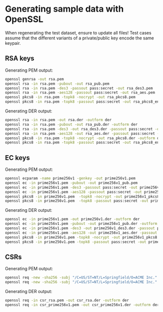 # Generating sample data with OpenSSL

When regenerating the test dataset, ensure to update all files! Test cases
assume that the different variants of a private/public key encode the same
keypair.

## RSA keys

Generating PEM output:

```bash
openssl genrsa -out rsa.pem
openssl rsa -in rsa.pem -pubout -out rsa_pub.pem
openssl rsa -in rsa.pem -des3 -passout pass:secret -out rsa_des3.pem
openssl rsa -in rsa.pem -aes128 -passout pass:secret -out rsa_aes.pem
openssl pkcs8 -in rsa.pem -topk8 -nocrypt -out rsa_pkcs8.pem
openssl pkcs8 -in rsa.pem -topk8 -passout pass:secret -out rsa_pkcs8_enc.pem
```

Generating DER output:

```bash
openssl rsa -in rsa.pem -out rsa.der -outform der
openssl rsa -in rsa.pem -pubout -out rsa_pub.der -outform der
openssl rsa -in rsa.pem -des3 -out rsa_des3.der -passout pass:secret -outform der
openssl rsa -in rsa.pem -aes128 -out rsa_aes.der -passout pass:secret -outform der
openssl pkcs8 -in rsa.pem -topk8 -nocrypt -out rsa_pkcs8.der -outform der
openssl pkcs8 -in rsa.pem -topk8 -passout pass:secret -out rsa_pkcs8_enc.der -outform der
```

## EC keys

Generating PEM output:

```bash
openssl ecparam -name prime256v1 -genkey -out prime256v1.pem
openssl ec -in prime256v1.pem -pubout -out prime256v1_pub.pem
openssl ec -in prime256v1.pem -des3 -passout pass:secret -out prime256v1_des3.pem
openssl ec -in prime256v1.pem -aes128 -passout pass:secret -out prime256v1_aes.pem
openssl pkcs8 -in prime256v1.pem  -topk8 -nocrypt -out prime256v1_pkcs8.pem
openssl pkcs8 -in prime256v1.pem  -topk8 -passout pass:secret -out prime256v1_pkcs8_enc.pem
```

Generating DER output:

```bash
openssl ec -in prime256v1.pem -out prime256v1.der -outform der
openssl ec -in prime256v1.pem -pubout -out prime256v1_pub.der -outform der
openssl ec -in prime256v1.pem -des3 -out prime256v1_des3.der -passout pass:secret -outform der
openssl ec -in prime256v1.pem -aes128 -out prime256v1_aes.der -passout pass:secret -outform der
openssl pkcs8 -in prime256v1.pem -topk8 -nocrypt -out prime256v1_pkcs8.der -outform der
openssl pkcs8 -in prime256v1.pem -topk8 -passout pass:secret -out prime256v1_pkcs8_enc.der -outform der
```

## CSRs

Generating PEM output:

```bash
openssl req -new -sha256 -subj "/C=US/ST=NT/L=Springfield/O=ACME Inc." -key rsa.pem -out csr_rsa.pem
openssl req -new -sha256 -subj "/C=US/ST=NT/L=Springfield/O=ACME Inc." -key prime256v1.pem -out csr_prime256v1.pem
```

Generating DER output:

```bash
openssl req -in csr_rsa.pem -out csr_rsa.der -outform der
openssl req -in csr_prime256v1.pem -out csr_prime256v1.der -outform der
```

